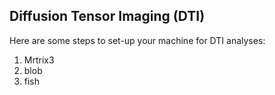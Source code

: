 ## Diffusion Tensor Imaging (DTI)

Here are some steps to set-up your machine for DTI analyses:
1. Mrtrix3
2. blob
3. fish

